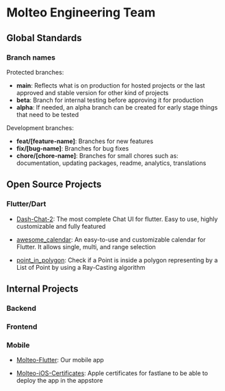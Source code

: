 # Molteo Engineering Team
## Global Standards

### Branch names

Protected branches:

- **main**: Reflects what is on production for hosted projects or the last approved and stable version for other kind of projects
- **beta**: Branch for internal testing before approving it for production
- **alpha**: If needed, an alpha branch can be created for early stage things that need to be tested

Development branches:

- **feat/[feature-name]**: Branches for new features
- **fix/[bug-name]**: Branches for bug fixes
- **chore/[chore-name]**: Branches for small chores such as: documentation, updating packages, readme, analytics, translations

## Open Source Projects

### Flutter/Dart

* [Dash-Chat-2](https://github.com/molteo-engineering-team/Dash-Chat-2): The most complete Chat UI for flutter. Easy to use, highly customizable and fully featured

* [awesome_calendar](https://github.com/molteo-engineering-team/awesome_calendar): An easy-to-use and customizable calendar for Flutter. It allows single, multi, and range selection

* [point_in_polygon](https://github.com/molteo-engineering-team/point_in_polygon): Check if a Point is inside a polygon representing by a List of Point by using a Ray-Casting algorithm

## Internal Projects

### Backend

### Frontend

### Mobile

* [Molteo-Flutter](https://github.com/molteo-engineering-team/Molteo-Flutter): Our mobile app

* [Molteo-iOS-Certificates](https://github.com/molteo-engineering-team/Molteo-iOS-Certificates): Apple certificates for fastlane to be able to deploy the app in the appstore
